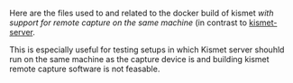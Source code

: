 Here are the files used to and related to the docker build of kismet *with support for remote capture on the same machine* (in contrast to [kismet-server](../kismet-server).

This is especially useful for testing setups in which Kismet server shouhld run on the same machine as the capture device is and building kismet remote capture software is not feasable.

